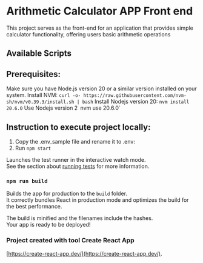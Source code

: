 # Arithmetic Calculator APP Front end 
This project serves as the front-end for an application that provides simple calculator functionality, offering users basic arithmetic operations

## Available Scripts


## Prerequisites:
Make sure you have Node.js version 20 or a similar version installed on your system.
Install NVM:
`curl -o- https://raw.githubusercontent.com/nvm-sh/nvm/v0.39.3/install.sh | bash`
Install Nodejs version 20:
`nvm install 20.6.0`
Use Nodejs version 2`
`nvm use 20.6.0`

## Instruction to execute project locally:
1. Copy the .env_sample file and rename it to .env:
2. Run `npm start`




Launches the test runner in the interactive watch mode.\
See the section about [running tests](https://facebook.github.io/create-react-app/docs/running-tests) for more information.

### `npm run build`

Builds the app for production to the `build` folder.\
It correctly bundles React in production mode and optimizes the build for the best performance.

The build is minified and the filenames include the hashes.\
Your app is ready to be deployed!

### Project created with tool Create React App
[https://create-react-app.dev/](https://create-react-app.dev/).